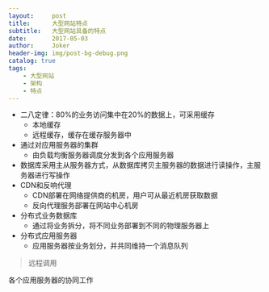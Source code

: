 ```yaml
---
layout:     post
title:      大型网站特点
subtitle:   大型网站具备的特点
date:       2017-05-03
author:     Joker
header-img: img/post-bg-debug.png
catalog: true
tags:
    - 大型网站
    - 架构
    - 特点
---
```


* 二八定律：80%的业务访问集中在20%的数据上，可采用缓存
  * 本地缓存
  * 远程缓存，缓存在缓存服务器中
* 通过对应用服务器的集群
  * 由负载均衡服务器调度分发到各个应用服务器
* 数据库采用主从服务器方式，从数据库拷贝主服务器的数据进行读操作，主服务器进行写操作
* CDN和反响代理
  * CDN部署在网络提供商的机房，用户可从最近机房获取数据
  * 反向代理服务部署在网站中心机房
* 分布式业务数据库
  * 通过将业务拆分，将不同业务部署到不同的物理服务器上
* 分布式应用服务器
  * 应用服务器按业务划分，并共同维持一个消息队列

> 远程调用

各个应用服务器的协同工作